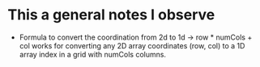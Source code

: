 # This a general notes I observe

- Formula to convert the coordination from 2d to 1d -> row * numCols + col works for converting any 2D array coordinates (row, col) to a 1D array index in a grid with numCols columns.